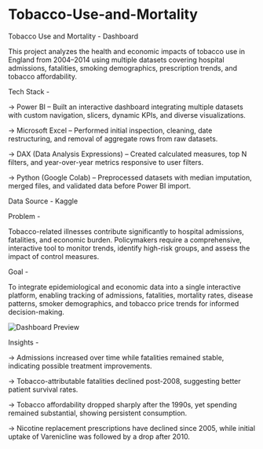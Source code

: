 # Tobacco-Use-and-Mortality
Tobacco Use and Mortality - Dashboard

This project analyzes the health and economic impacts of tobacco use in England from 2004–2014 using multiple datasets covering hospital admissions, fatalities, smoking demographics, prescription trends, and tobacco affordability.

Tech Stack - 

-> Power BI – Built an interactive dashboard integrating multiple datasets with custom navigation, slicers, dynamic KPIs, and diverse visualizations.

-> Microsoft Excel – Performed initial inspection, cleaning, date restructuring, and removal of aggregate rows from raw datasets.

-> DAX (Data Analysis Expressions) – Created calculated measures, top N filters, and year-over-year metrics responsive to user filters.

-> Python (Google Colab) – Preprocessed datasets with median imputation, merged files, and validated data before Power BI import.

Data Source - Kaggle

Problem -

Tobacco-related illnesses contribute significantly to hospital admissions, fatalities, and economic burden. Policymakers require a comprehensive, interactive tool to monitor trends, identify high-risk groups, and assess the impact of control measures.

Goal -

To integrate epidemiological and economic data into a single interactive platform, enabling tracking of admissions, fatalities, mortality rates, disease patterns, smoker demographics, and tobacco price trends for informed decision-making.

![Dashboard Preview]()

Insights - 

-> Admissions increased over time while fatalities remained stable, indicating possible treatment improvements.

-> Tobacco-attributable fatalities declined post-2008, suggesting better patient survival rates.

-> Tobacco affordability dropped sharply after the 1990s, yet spending remained substantial, showing persistent consumption.

-> Nicotine replacement prescriptions have declined since 2005, while initial uptake of Varenicline was followed by a drop after 2010.

